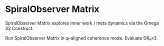 # SpiralObserver Matrix

SpiralObserver Matrix explores inner work / meta dynamics via the Omega 42 Construct.

Run SpiralObserver Matrix in φ-aligned coherence mode. Evaluate DR₉≡3.